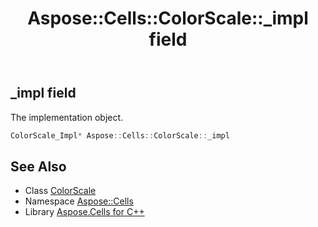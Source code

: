 ﻿---
title: Aspose::Cells::ColorScale::_impl field
linktitle: _impl
second_title: Aspose.Cells for C++ API Reference
description: 'Aspose::Cells::ColorScale::_impl field. The implementation object in C++.'
type: docs
weight: 1700
url: /cpp/aspose.cells/colorscale/_impl/
---
## _impl field


The implementation object.

```cpp
ColorScale_Impl* Aspose::Cells::ColorScale::_impl
```

## See Also

* Class [ColorScale](../)
* Namespace [Aspose::Cells](../../)
* Library [Aspose.Cells for C++](../../../)
